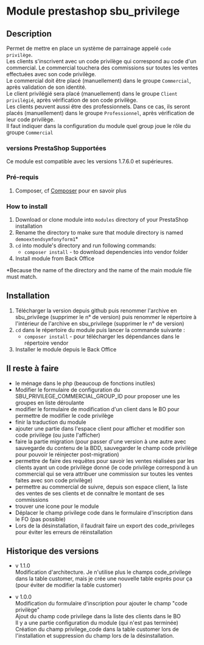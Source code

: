# Module prestashop sbu_privilege #

## Description ##

Permet de mettre en place un système de parrainage appelé `code privilège`.  
Les clients s'inscrivent avec un code privilège qui correspond au code d'un commercial. Le commercial touchera des commissions sur toutes les ventes effectuées avec son code privilège.  
Le commercial doit être placé (manuellement) dans le groupe `Commercial`, après validation de son identité.  
Le client privilégié sera placé (manuellement) dans le groupe `Client privilégié`, après vérification de son code privilège.  
Les clients peuvent aussi être des professionnels. Dans ce cas, ils seront placés (manuellement) dans le groupe `Professionnel`, après vérification de leur code privilège.  
Il faut indiquer dans la configuration du module quel group joue le rôle du groupe `Commercial`  

### versions PrestaShop Supportées

 Ce module est compatible avec les versions 1.7.6.0 et supérieures.
 
### Pré-requis
 
  1. Composer, cf [Composer](https://getcomposer.org/) pour en savoir plus
 
### How to install
 
  1. Download or clone module into `modules` directory of your PrestaShop installation
  2. Rename the directory to make sure that module directory is named `demoextendsymfonyform1`*
  3. `cd` into module's directory and run following commands:
      - `composer install` - to download dependencies into vendor folder
  4. Install module from Back Office
 
 *Because the name of the directory and the name of the main module file must match.

## Installation ##
  1. Télécharger la version depuis github puis renommer l'archive en sbu_privilege (supprimer le n° de version) puis renommer le répertoire à l'intérieur de l'archive en sbu_privilege (supprimer le n° de version)
  2. `cd` dans le répertoire du module puis lancer la commande suivante :
      - `composer install` - pour télécharger les dépendances dans le répertoire vendor
  3. Installer le module depuis le Back Office

## Il reste à faire ##
- le ménage dans le php (beaucoup de fonctions inutiles)
- Modifier le formulaire de configuration du SBU_PRIVILEGE_COMMERCIAL_GROUP_ID pour proposer une les groupes en liste déroulante
- modifier le formulaire de modification d'un client dans le BO pour permettre de modifier le code privilège
- finir la traduction du module
- ajouter une partie dans l'espace client pour afficher et modifier son code privilège (ou juste l'afficher)
- faire la partie migration (pour passer d'une version à une autre avec sauvegarde du contenu de la BDD, sauvegarder le champ code privilège pour pouvoir le réinjecter post-migration)
- permettre de faire des requêtes pour savoir les ventes réalisées par les clients ayant un code privilège donné (le code privilège correspond à un commercial qui se vera attribuer une commission sur toutes les ventes faites avec son code privilège)
- permettre au commercial de suivre, depuis son espace client, la liste des ventes de ses clients et de connaître le montant de ses commissions
- trouver une icone pour le module
- Déplacer le champ privilege code dans le formulaire d'inscription dans le FO (pas possible)
- Lors de la désinstallation, il faudrait faire un export des code_privileges pour éviter les erreurs de réinstallation


## Historique des versions ##
- v 1.1.0  
Modification d'architecture. Je n'utilise plus le champs code_privilege dans la table customer, mais je crée une nouvelle table exprès pour ça (pour éviter de modifier la table customer)

- v 1.0.0  
Modification du formulaire d'inscription pour ajouter le champ "code privilège"  
Ajout du champ code privilege dans la liste des clients dans le BO  
Il y a une partie configuration du module (qui n'est pas terminée)  
Création du champ privilege_code dans la table customer lors de l'installation et suppression du champ lors de la désinstallation.
